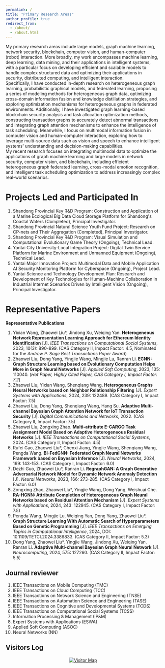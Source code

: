 ```yaml
---
permalink: /
title: "Primary Research Areas"
author_profile: true
redirect_from: 
  - /about/
  - /about.html
---
```


  My primary research areas include large models, graph machine learning, network security, blockchain, computer vision, and human-computer (robot) interaction. More broadly, my work encompasses machine learning, deep learning, data mining, and their applications in intelligent systems, with a particular focus on developing efficient and scalable models to handle complex structured data and optimizing their applications in security, distributed computing, and intelligent interaction.  
  Specifically, I have conducted in-depth research on heterogeneous graph learning, probabilistic graphical models, and federated learning, proposing a series of modeling methods for heterogeneous graph data, optimizing cross-domain information fusion and knowledge distillation strategies, and exploring optimization mechanisms for heterogeneous graphs in federated environments. Additionally, I have investigated graph learning-based blockchain security analysis and task allocation optimization methods, constructing transaction graphs to accurately detect abnormal transactions and integrating graph attention mechanisms to enhance the intelligence of task scheduling. Meanwhile, I focus on multimodal information fusion in computer vision and human-computer interaction, exploring how to leverage multi-source data such as vision and speech to enhance intelligent systems' understanding and decision-making capabilities.  
  My recent research focuses on integrating multimodal data to optimize the applications of graph machine learning and large models in network security, computer vision, and blockchain, including efficient heterogeneous graph federated learning, cross-modal emotion recognition, and intelligent task scheduling optimization to address increasingly complex real-world scenarios.

Projects Led and Participated In
======
1. Shandong Provincial Key R&D Program: Construction and Application of a Marine Ecological Big Data Cloud Storage Platform for Shandong's Coastal Waters (Completed), Principal Investigator.
2. Shandong Provincial Natural Science Youth Fund Project: Research on CP-nets and Their Aggregation (Completed), Principal Investigator.
3. Shandong Provincial Key R&D Program: Visual Simulation and Computational Evolutionary Game Theory (Ongoing), Technical Lead.
4. Yantai City University-Local Integration Project: Digital Twin Service Platform for Marine Environment and Unmanned Equipment (Ongoing), Technical Lead.
5. Yantai Major Innovation Project: Multimodal Data and Mobile Application AI Security Monitoring Platform for Cyberspace (Ongoing), Project Lead.
6. Yantai Science and Technology Development Plan: Research and Development of Key Technologies for Human-Machine Collaboration in Industrial Internet Scenarios Driven by Intelligent Vision (Ongoing), Principal Investigator.

Representative Papers
======
**Representative Publications**  

1. Yixian Wang, Zhaowei Liu*, Jindong Xu, Weiqing Yan. **Heterogeneous Network Representation Learning Approach for Ethereum Identity Identification** [J]. *IEEE Transactions on Computational Social Systems*, 2023, 10(3): 890-899. (CAS Category II, Impact Factor: 4.5, Nominated for the *Andrew P. Sage Best Transactions Paper Award*)
2. Zhaowei Liu, Dong Yang, Yingjie Wang, Mingjie Lu, Ranran Li. **EGNN: Graph Structure Learning based on Evolutionary Computation Helps More in Graph Neural Networks** [J]. *Applied Soft Computing*, 2023, 135: 110040. (*Hot Paper, Highly Cited Paper, CAS Category I, Impact Factor: 7.2*)
3. Zhaowei Liu, Yixian Wang, Shenqiang Wang. **Heterogeneous Graphs Neural Networks based on Neighbor Relationship Filtering** [J]. *Expert Systems with Applications*, 2024, 239: 122489. (CAS Category I, Impact Factor: 7.5)
4. Zhaowei Liu, Dong Yang, Shenqiang Wang, Hang Su. **Adaptive Multi-channel Bayesian Graph Attention Network for IoT Transaction Security** [J]. *Digital Communications and Networks*, 2022. (CAS Category II, Impact Factor: 7.5)
5. Zhaowei Liu, Zongxing Zhao. **Multi-attribute E-CARGO Task Assignment Model Based on Adaptive Heterogeneous Residual Networks** [J]. *IEEE Transactions on Computational Social Systems*, 2024. (CAS Category II, Impact Factor: 4.5)
6. Rufei Gao, Zhaowei Liu*, Chenxi Jiang, Yingjie Wang, Shenqiang Wang, Pengda Wang. **BI-FedGNN: Federated Graph Neural Networks Framework based on Bayesian Inference** [J]. *Neural Networks*, 2024, 169: 143-153. (CAS Category I, Impact Factor: 6.0)
7. Dezhi Guo, Zhaowei Liu*, Ranran Li. **RegraphGAN: A Graph Generative Adversarial Network Model for Dynamic Network Anomaly Detection** [J]. *Neural Networks*, 2023, 166: 273-285. (CAS Category I, Impact Factor: 6.0)
8. Zongxing Zhao, Zhaowei Liu*, Yingjie Wang, Dong Yang, Weishuai Che. **RA-HGNN: Attribute Completion of Heterogeneous Graph Neural Networks based on Residual Attention Mechanism** [J]. *Expert Systems with Applications*, 2024, 243: 122945. (CAS Category I, Impact Factor: 7.5)
9. Pengda Wang, Mingjie Lu, Weiqing Yan, Dong Yang, Zhaowei Liu*. **Graph Structure Learning With Automatic Search of Hyperparameters Based on Genetic Programming** [J]. *IEEE Transactions on Emerging Topics in Computational Intelligence*, 2024, DOI: 10.1109/TETCI.2024.3386833. (CAS Category II, Impact Factor: 5.3)
10. Dong Yang, Zhaowei Liu*, Yingjie Wang, Jindong Xu, Weiqing Yan, Ranran Li. **Adaptive Multi-channel Bayesian Graph Neural Network** [J]. *Neurocomputing*, 2024, 575: 127260. (CAS Category II, Impact Factor: 5.5)

Journal reviewer
------
1. IEEE Transactions on Mobile Computing (TMC)
2. IEEE Transactions on Cloud Computing (TCC)  
3. IEEE Transactions on Network Science and Engineering (TNSE)
4. IEEE Transactions on Automation Science and Engineering (TASE) 
5. IEEE Transactions on Cognitive and Developmental Systems (TCDS)  
6. IEEE Transactions on Computational Social Systems (TCSS)
7. Information Processing & Management (IP&M) 
8. Expert Systems with Applications (ESWA) 
9. Applied Soft Computing (ASOC) 
10. Neural Networks (NN) 

Visitors Log 
------
<div style="text-align: center; margin-top: 20px;">
  <a href="https://info.flagcounter.com/" target="_blank">
    <img src="https://s01.flagcounter.com/map/eC8X/size_l/txt_000000/border_FFFFFF/pageviews_1/viewers_0/flags_20/" 
         alt="Visitor Map" border="0" style="max-width: 100%; height: auto;">
  </a>
</div>
